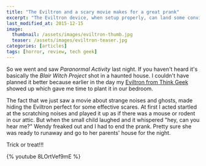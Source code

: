 ```yaml
---
title: "The Eviltron and a scary movie makes for a great prank"
excerpt: "The Eviltron device, when setup properly, can land some convincing scares."
last_modified_at: 2015-12-15
image: 
  thumbnail: /assets/images/eviltron-thumb.jpg
  teaser: /assets/images/eviltron-teaser.jpg
categories: [articles]
tags: [horror, review, tech geek]
---
```


So we went and saw *Paranormal Activity* last night. If you haven't heard it's basically the *Blair Witch Project* shot in a haunted house. I couldn't have planned it better because earlier in the day my [Eviltron from Think Geek](http://www.thinkgeek.com/gadgets/electronic/c427/) showed up which gave me time to plant it in our bedroom.

The fact that we just saw a movie about strange noises and ghosts, made hiding the Eviltron perfect for some effective scares. At first I acted startled at the scratching noises and played it up as if there was a mouse or rodent in our attic. But when the small child laughed and it whispered "hey, can you hear me?" Wendy freaked out and I had to end the prank. Pretty sure she was ready to runaway and go to her parents' house for the night.

Trick or treat!!!

{% youtube 8LOrtVef9mE %}
